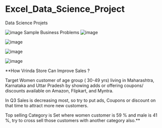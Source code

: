 # Excel_Data_Science_Project
Data Science Projets

![image](https://github.com/souravroy1997/Excel_Data_Science_Project/assets/134044791/68d4de03-482c-4f16-8524-e5656f70a9c2)
Sample Business Problems
![image](https://github.com/souravroy1997/Excel_Data_Science_Project/assets/134044791/a850f15b-a271-40fe-bf64-722eebcebf2e)


![image](https://github.com/souravroy1997/Excel_Data_Science_Project/assets/134044791/3ed52752-d981-4bf3-90b0-6d857aa7699c)

![image](https://github.com/souravroy1997/Excel_Data_Science_Project/assets/134044791/a3820132-5387-4249-86ad-dbe2ad09803c)



![image](https://github.com/souravroy1997/Excel_Data_Science_Project/assets/134044791/08d5f028-9821-4828-be2d-df22c83918be)


**How Vrinda Store Can Improve Sales ? 


Target Women customer of age group ( 30-49 yrs) living  in Maharashtra, Karnataka and Uttar Pradesh by showing  adds or offering coupons/ discounts available on Amazon, Flipkart, and Myntra.


In Q3 Sales is decreasing most, so try to put ads, Coupons or discount on that time to attract more new customers.


Top selling Category is Set where women customer is 59 % and male is 41 %, try to cross sell those customers with another category also.**
